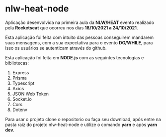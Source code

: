 # nlw-heat-node

Aplicação desenvolvida na primeira aula da **NLW/HEAT** evento realizado pela **Rocketseat** que ocorreu nos dias **18/10/2021 a 24/10/2021**.

Esta aplicação foi feita com intuito das pessoas conseguirem mandarem suas mensagens,
com a sua expectativa para o evento **DO/WHILE**, 
para isso os usuários se autenticam através do github.


Esta aplicação foi feita em **NODE.js** com as seguintes tecnologias e bibliotecas:

1. Express
2. Prisma
3. Typescript
4. Axios
5. JSON Web Token
6. Socket.io
7. Cors
8. Dotenv 

Para usar o projeto clone o repositorio ou faça seu download, após entre na pasta raiz do projeto  nlw-heat-node e utilize o comando **yarn** e após **yarn dev**.
